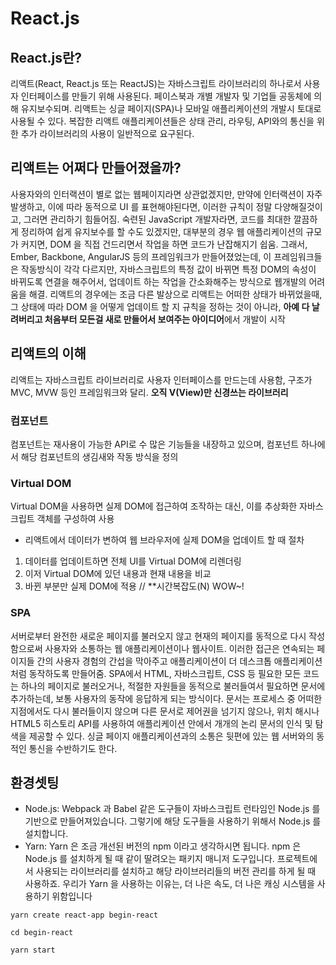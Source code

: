 # React.js

## React.js란?
리액트(React, React.js 또는 ReactJS)는 자바스크립트 라이브러리의 하나로서 사용자 인터페이스를 만들기 위해 사용된다. 페이스북과 개별 개발자 및 기업들 공동체에 의해 유지보수되며. 리액트는 싱글 페이지(SPA)나 모바일 애플리케이션의 개발시 토대로 사용될 수 있다. 복잡한 리액트 애플리케이션들은 상태 관리, 라우팅, API와의 통신을 위한 추가 라이브러리의 사용이 일반적으로 요구된다.

## 리액트는 어쩌다 만들어졌을까? 
 사용자와의 인터랙션이 별로 없는 웹페이지라면 상관없겠지만, 만약에 인터랙션이 자주 발생하고, 이에 따라 동적으로 UI 를 표현해야된다면, 이러한 규칙이 정말 다양해질것이고, 그러면 관리하기 힘들어짐. 숙련된 JavaScript 개발자라면, 코드를 최대한 깔끔하게 정리하여 쉽게 유지보수를 할 수도 있겠지만, 대부분의 경우 웹 애플리케이션의 규모가 커지면, DOM 을 직접 건드리면서 작업을 하면 코드가 난잡해지기 쉽움.
 그래서, Ember, Backbone, AngularJS 등의 프레임워크가 만들어졌었는데, 이 프레임워크들은 작동방식이 각각 다르지만, 자바스크립트의 특정 값이 바뀌면 특정 DOM의 속성이 바뀌도록 연결을 해주어서, 업데이트 하는 작업을 간소화해주는 방식으로 웹개발의 어려움을 해결.
 리액트의 경우에는 조금 다른 발상으로 리액트는 어떠한 상태가 바뀌었을때, 그 상태에 따라 DOM 을 어떻게 업데이트 할 지 규칙을 정하는 것이 아니라, **아예 다 날려버리고 처음부터 모든걸 새로 만들어서 보여주는 아이디어**에서 개발이 시작
 
## 리액트의 이해
 리액트는 자바스크립트 라이브러리로 사용자 인터페이스를 만드는데 사용함, 구조가 MVC, MVW 등인 프레임워크와 달리. **오직 V(View)만 신경쓰는 라이브러리**
 
### 컴포넌트
  컴포넌트는 재사용이 가능한 API로 수 많은 기능들을 내장하고 있으며, 컴포넌트 하나에서 해당 컴포넌트의 생김새와 작동 방식을 정의

### Virtual DOM

 Virtual DOM을 사용하면 실제 DOM에 접근하여 조작하는 대신, 이를 추상화한 자바스크립트 객체를 구성하여 사용
 - 리액트에서 데이터가 변하여 웹 브라우저에 실제 DOM을 업데이트 할 때 절차
  1. 데이터를 업데이트하면 전체 UI를 Virtual DOM에 리렌더링
  2. 이저 Virtual DOM에 있던 내용과 현재 내용을 비교
  3. 바뀐 부분만 실제 DOM에 적용 // **시간복잡도(N) WOW~!
  
### SPA
 서버로부터 완전한 새로운 페이지를 불러오지 않고 현재의 페이지를 동적으로 다시 작성함으로써 사용자와 소통하는 웹 애플리케이션이나 웹사이트. 이러한 접근은 연속되는 페이지들 간의 사용자 경험의 간섭을 막아주고 애플리케이션이 더 데스크톱 애플리케이션처럼 동작하도록 만들어줌. SPA에서 HTML, 자바스크립트, CSS 등 필요한 모든 코드는 하나의 페이지로 불러오거나, 적절한 자원들을 동적으로 불러들여서 필요하면 문서에 추가하는데, 보통 사용자의 동작에 응답하게 되는 방식이다. 문서는 프로세스 중 어떠한 지점에서도 다시 불러들이지 않으며 다른 문서로 제어권을 넘기지 않으나, 위치 해시나 HTML5 히스토리 API를 사용하여 애플리케이션 안에서 개개의 논리 문서의 인식 및 탐색을 제공할 수 있다. 싱글 페이지 애플리케이션과의 소통은 뒷편에 있는 웹 서버와의 동적인 통신을 수반하기도 한다.
 
 
## 환경셋팅
 - Node.js: Webpack 과 Babel 같은 도구들이 자바스크립트 런타임인 Node.js 를 기반으로 만들어져있습니다. 그렇기에 해당 도구들을 사용하기 위해서 Node.js 를 설치합니다.
 - Yarn: Yarn 은 조금 개선된 버전의 npm 이라고 생각하시면 됩니다. npm 은 Node.js 를 설치하게 될 때 같이 딸려오는 패키지 매니저 도구입니다. 프로젝트에서 사용되는 라이브러리를 설치하고 해당            라이브러리들의 버전 관리를 하게 될 때 사용하죠. 우리가 Yarn 을 사용하는 이유는, 더 나은 속도, 더 나은 캐싱 시스템을 사용하기 위함입니다
 ```
 yarn create react-app begin-react
 ```
  ```
 cd begin-react
 ```
  ```
 yarn start
 ```
